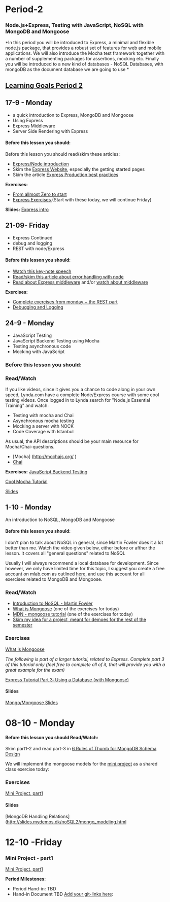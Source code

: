 # Period-2  
### Node.js+Express, Testing with JavaScript, NoSQL with MongoDB and Mongoose

*In this period you will be introduced to Express, a minimal and flexible node.js package, that provides a robust set of features for web and mobile applications. We will also introduce the Mocha test framework together with a number of supplementing packages for assertions, mocking etc. Finally you will be introduced to a new kind of databases - NoSQL Databases, with mongoDB as the document database we are going to use  *

## [Learning Goals Period 2](https://docs.google.com/document/d/15jI6ulIEg1531eMzhCJ3_TygZzXBkBYWQsY8457ABEE/edit?usp=sharing)

## 17-9 - Monday
* a quick introduction to Express, MongoDB and Mongoose
* Using Express
* Express Middleware
* Server Side Rendering with Express

#### Before this lesson you should:

Before this lesson you should read/skim these articles:
- [Express/Node introduction](https://developer.mozilla.org/en-US/docs/Learn/Server-side/Express_Nodejs/Introduction)
- Skim the [Express Website](https://expressjs.com/en/starter/installing.html), especially the getting started pages 
- Skim the article [Express Production best practices](https://expressjs.com/en/advanced/best-practice-performance.html)



**Exercises:** 
- [From allmost Zero to start](https://docs.google.com/document/d/12AKRDn-PGH4mkBuKgVpKxqXAw33R5x9DX-QrIHzaPAY) 
- [Express Exercises ](https://docs.google.com/document/d/14nub9BzWpDbfxyFDLDNVmJaxPIYOOxblgT3owpv1j0Y/edit?usp=sharing) (Start with these today, we will continue Friday)  

**Slides:** [Express intro](http://slides.mydemos.dk/express1/express1.html#1)

## 21-09- Friday
* Express Continued
* debug and logging
* REST with node/Express

#### Before this lesson you should:
- [Watch this key-note speech](http://expressjs.com/)
- [Read/skim this article about error handling with node](https://strongloop.com/strongblog/robust-node-applications-error-handling/)
- [Read about Express middleware](https://expressjs.com/en/guide/using-middleware.html)  and/or [watch about middleware](https://www.youtube.com/watch?v=9HOem0amlyg)


**Exercises:**
* [Complete exercises from monday + the REST part](https://docs.google.com/document/d/14nub9BzWpDbfxyFDLDNVmJaxPIYOOxblgT3owpv1j0Y/edit?usp=sharing)
* [Debugging and Logging](https://docs.google.com/document/d/14xNSHf_szUVA9dP7F6MQhaq59a6Lg9HOxkZDv3xYtTc/edit?usp=sharing)

## 24-9 - Monday
* JavaScript Testing
* JavaScript Backend Testing using Mocha
* Testing asynchronous code
* Mocking with JavaScript

### Before this lesson you should:

### Read/Watch
If you like videos, since it gives you a chance to code along in your own speed, Lynda.com have a complete Node/Express course with some cool testing videos. 
Once logged in to Lynda search for "Node.js Essential Training" and watch:
* Testing with mocha and Chai
*	Asynchronous mocha testing
*	Mocking a server with NOCK
*	Code Coverage with Istanbul

As usual, the API descriptions should be your main resource for Mocha/Chai-questions.
*	[Mocha] (http://mochajs.org/ )
* [Chai](http://chaijs.com/api/bdd/#method_throw)


**Exercises:** [JavaScript Backend Testing](https://docs.google.com/document/d/1-QQ9lszUVLpRF8thEkNYJeXdBOpQpWGdKJ7PwgHom6A/edit?usp=sharing)

[Cool Mocha Tutorial](https://semaphoreci.com/community/tutorials/getting-started-with-node-js-and-mocha)

[Slides](http://slides.mydemos.dk/test1/unitTestingBackend.html#1)


## 1-10 - Monday
An introduction to NoSQL, MongoDB and Mongoose

#### Before this lesson you should:
I don't plan to talk about NoSQL in general, since Martin Fowler does it a lot better than me. Watch the video given below, either before or afther the lesson. It covers all "general questions" related to NoSQL

Usually I will always recommend a local database for development. Since however, we only have limited time for this topic, I suggest you create a free account on mlab.com as outlined [here](https://developer.mozilla.org/en-US/docs/Learn/Server-side/Express_Nodejs/mongoose#Setting_up_the_MongoDB_database), and use this account for all exercises related to MongoDB and Mongoose.


### Read/Watch
- [Introduction to NoSQL - Martin Fowler](https://www.youtube.com/watch?v=qI_g07C_Q5I)
- [What is Mongoose](https://scotch.io/tutorials/using-mongoosejs-in-node-js-and-mongodb-applications) (one of the exercises for today)
- [MDN - mongoose tutorial](https://developer.mozilla.org/en-US/docs/Learn/Server-side/Express_Nodejs/mongoose) (one of the exercises for today)
- [Skim my idea for a project, meant for demoes for the rest of the semester](https://docs.google.com/document/d/1w0NMC89QG3oRJBLbqG-01jZsRO8IKNxEXOa3Jinwb00/edit?usp=sharing)

### Exercises
 [What is Mongoose](https://scotch.io/tutorials/using-mongoosejs-in-node-js-and-mongodb-applications)
 
 *The following is part of a larger tutorial, related to Express. Complete part 3 of this tutorial only (feel free to complete all of it, that will provide you with a great example for the exam)*
 
 [Express Tutorial Part 3: Using a Database (with Mongoose)](https://developer.mozilla.org/en-US/docs/Learn/Server-side/Express_Nodejs/mongoose#Mongoose_primer)

#### Slides
[Mongo/Mongoose Slides](http://slides.mydemos.dk/noSQL/mongo_mongoose.html#1)

# 08-10 - Monday
#### Before this lesson you should Read/Watch:
Skim part1-2 and read part-3 in [6 Rules of Thumb for MongoDB Schema Design](https://www.mongodb.com/blog/post/6-rules-of-thumb-for-mongodb-schema-design-part-1)

We will implement the mongoose models for the [mini project](https://docs.google.com/document/d/1w0NMC89QG3oRJBLbqG-01jZsRO8IKNxEXOa3Jinwb00/edit?usp=sharing) as a shared class exercise today:

### Exercises
[Mini Project, part1](https://docs.google.com/document/d/1yjPzw7tskVoyw8vmWvvU1uc1fzu6Vnam3jEJkTTzDVw/edit?usp=sharing)

#### Slides
[MongoDB Handling Relations](http://slides.mydemos.dk/noSQL2/mongo_modeling.html

# 12-10 -Friday
### Mini Project - part1

[Mini Project, part1](https://docs.google.com/document/d/1yjPzw7tskVoyw8vmWvvU1uc1fzu6Vnam3jEJkTTzDVw/edit?usp=sharing)

**Period Milestones:**
* Period Hand-in: TBD
* Hand-in Document TBD  [Add your git-links here](#):  


